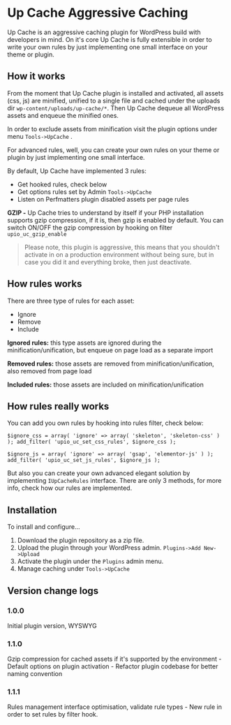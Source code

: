 Up Cache Aggressive Caching 
==================

Up Cache is an aggressive caching plugin for WordPress build with developers in mind. 
On it's core Up Cache is fully extensible in order to write your own rules by just implementing 
one small interface on your theme or plugin.

How it works
------------------
From the moment that Up Cache plugin is installed and activated, 
all assets (css, js) are minified, unified to a single file and cached under the uploads dir `wp-content/uploads/up-cache/*`. 
Then Up Cache dequeue all WordPress assets and enqueue the minified ones. 

In order to exclude assets from minification visit the plugin options under menu `Tools->UpCache` .

For advanced rules, well, you can create your own rules on your theme or plugin by just implementing one small interface.

By default, Up Cache have implemented 3 rules:

- Get hooked rules, check below
- Get options rules set by Admin `Tools->UpCache`
- Listen on Perfmatters plugin disabled assets per page rules

**GZIP -** Up Cache tries to understand by itself if your PHP installation supports 
gzip compression, if it is, then gzip is enabled by default. 
You can switch ON/OFF the gzip compression by hooking on filter `upio_uc_gzip_enable`

> Please note, this plugin is aggressive,
> this means that you shouldn't activate in on a production environment without being sure,
> but in case you did it and everything broke, then just deactivate.

How rules works
------------------
There are three type of rules for each asset:
- Ignore
- Remove
- Include

**Ignored rules:** this type assets are ignored during the minification/unification, but enqueue on page load as a separate import

**Removed rules:** those assets are removed from minification/unification, also removed from page load

**Included rules:** those assets are included on minification/unification

How rules really works
------------------
You can add you own rules by hooking into rules filter, check below:

`$ignore_css = array( 'ignore' => array( 'skeleton', 'skeleton-css' ) );
add_filter( 'upio_uc_set_css_rules', $ignore_css );
`

`$ignore_js = array( 'ignore' => array( 'gsap', 'elementor-js' ) );
add_filter( 'upio_uc_set_js_rules', $ignore_js );
`

But also you can create your own advanced elegant solution by implementing `IUpCacheRules` interface. 
There are only 3 methods, for more info, check how our rules are implemented.

Installation
------------

To install and configure...

1. Download the plugin repository as a zip file.
2. Upload the plugin through your WordPress admin. `Plugins->Add New->Upload`
3. Activate the plugin under the `Plugins` admin menu.
4. Manage caching under `Tools->UpCache`

Version change logs
--------------

### 1.0.0
Initial plugin version, WYSWYG
### 1.1.0
Gzip compression for cached assets if it's supported by the environment - Default options on plugin activation - Refactor plugin codebase for better naming convention
### 1.1.1
Rules management interface optimisation, validate rule types  - New rule in order to set rules by filter hook.
